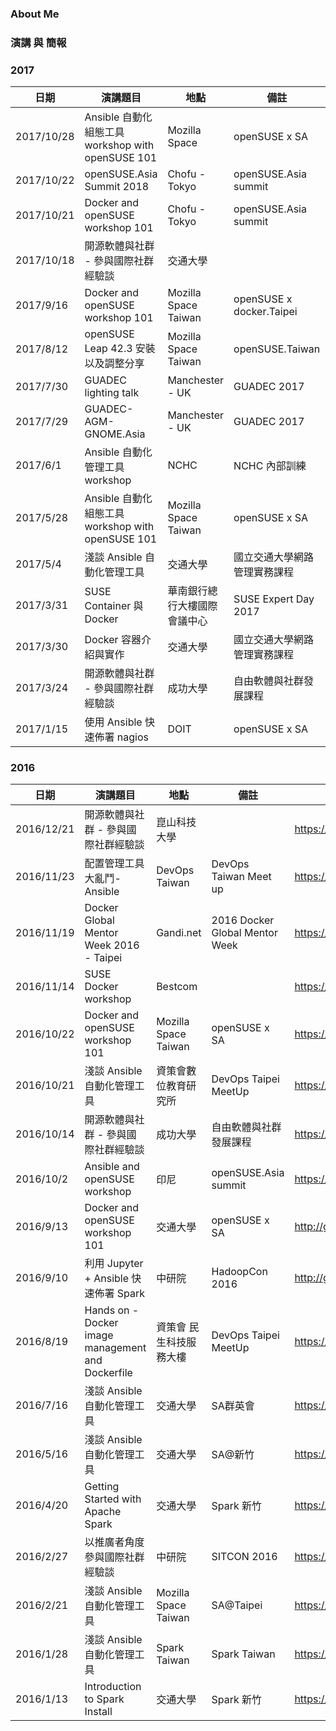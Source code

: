 ### About Me

### 演講 與 簡報

### 2017

| 日期       | 演講題目                                          | 地點          | 備註          | 簡報                  |
| -----------| --------------------------------------------------| --------------| --------------| --------------------- |
| 2017/10/28 | Ansible 自動化組態工具 workshop with openSUSE 101 | Mozilla Space | openSUSE x SA | https://goo.gl/acuUo1 | 
| 2017/10/22|openSUSE.Asia Summit 2018|Chofu - Tokyo|openSUSE.Asia summit|https://goo.gl/Y7xTjj|
| 2017/10/21|Docker and openSUSE workshop 101|Chofu - Tokyo|openSUSE.Asia summit|https://goo.gl/JF6QwA|
| 2017/10/18|開源軟體與社群 - 參與國際社群經驗談|交通大學||https://goo.gl/3JUENa|
| 2017/9/16|Docker and openSUSE workshop 101|Mozilla Space Taiwan|openSUSE x docker.Taipei|https://goo.gl/x8zaKG|
| 2017/8/12|openSUSE Leap 42.3 安裝以及調整分享|Mozilla Space Taiwan|openSUSE.Taiwan|https://goo.gl/Apqjv8
| 2017/7/30|GUADEC lighting talk|Manchester - UK|GUADEC 2017|https://goo.gl/rLpp94
| 2017/7/29|GUADEC-AGM-GNOME.Asia|Manchester - UK|GUADEC 2017|https://goo.gl/TVdCLA
| 2017/6/1|Ansible 自動化管理工具 workshop|NCHC|NCHC 內部訓練|https://goo.gl/PUQ1cW
| 2017/5/28|Ansible 自動化組態工具 workshop with openSUSE 101|Mozilla Space Taiwan|openSUSE x SA|https://goo.gl/MxFdPE
| 2017/5/4|淺談 Ansible 自動化管理工具|交通大學|國立交通大學網路管理實務課程|https://goo.gl/rjGLBp
| 2017/3/31|SUSE Container 與 Docker|華南銀行總行大樓國際會議中心|SUSE Expert Day 2017|https://goo.gl/TLs8Qs
| 2017/3/30|Docker 容器介紹與實作|交通大學|國立交通大學網路管理實務課程|https://goo.gl/CzcY4J
| 2017/3/24|開源軟體與社群 - 參與國際社群經驗談|成功大學|自由軟體與社群發展課程|https://goo.gl/3JUENa
| 2017/1/15|使用 Ansible 快速佈署 nagios|DOIT|openSUSE x SA|https://goo.gl/ZY4JN1

### 2016

| 日期       | 演講題目                                          | 地點          | 備註          | 簡報                  |
| -----------| --------------------------------------------------| --------------| --------------| --------------------- |
2016/12/21|開源軟體與社群 - 參與國際社群經驗談|崑山科技大學||https://goo.gl/iO3Irl
2016/11/23|配置管理工具大亂鬥-Ansible|DevOps Taiwan|DevOps Taiwan Meet up|https://goo.gl/YjhJCY
2016/11/19|Docker Global Mentor Week 2016 - Taipei|Gandi.net|2016 Docker Global Mentor Week|https://goo.gl/s1SI9f
2016/11/14|SUSE Docker workshop|Bestcom||https://goo.gl/gc2Xjg
2016/10/22|Docker and openSUSE workshop 101|Mozilla Space Taiwan|openSUSE x SA|https://goo.gl/dhCZUD
2016/10/21|淺談 Ansible 自動化管理工具|資策會數位教育研究所|DevOps Taipei MeetUp|https://goo.gl/D7Mp48
2016/10/14|開源軟體與社群 - 參與國際社群經驗談|成功大學|自由軟體與社群發展課程|https://goo.gl/wbXnaU
2016/10/2|Ansible and openSUSE workshop|印尼|openSUSE.Asia summit|https://goo.gl/epKzDl
2016/9/13|Docker and openSUSE workshop 101|交通大學|openSUSE x SA|http://goo.gl/YDL2sw
2016/9/10|利用 Jupyter + Ansible 快速佈署 Spark|中研院|HadoopCon 2016|http://goo.gl/dns2Aw
2016/8/19|Hands on - Docker image management and Dockerfile|資策會 民生科技服務大樓|DevOps Taipei MeetUp|https://goo.gl/u92fzS
2016/7/16|淺談 Ansible 自動化管理工具|交通大學|SA群英會|https://goo.gl/RYyQU4
2016/5/16|淺談 Ansible 自動化管理工具|交通大學|SA@新竹|https://goo.gl/SKJYOh
2016/4/20|Getting Started with Apache Spark|交通大學|Spark 新竹|https://goo.gl/9fYrn0
2016/2/27|以推廣者角度參與國際社群經驗談|中研院|SITCON 2016|https://goo.gl/d7mPS0
2016/2/21|淺談 Ansible 自動化管理工具|Mozilla Space Taiwan|SA@Taipei|https://goo.gl/1DWUqt
2016/1/28|淺談 Ansible 自動化管理工具|Spark Taiwan|Spark Taiwan|https://goo.gl/3Gw5Y3
2016/1/13|Introduction to Spark Install|交通大學|Spark 新竹|https://goo.gl/Hj7mL6


